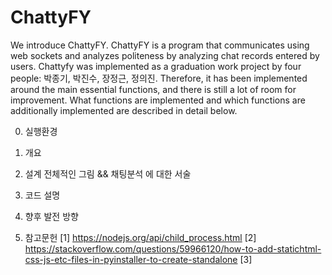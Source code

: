 # ChattyFY

We introduce ChattyFY. ChattyFY is a program that communicates using web sockets and analyzes politeness by analyzing chat records entered by users.
Chattyfy was implemented as a graduation work project by four people:  박종기, 박진수, 장정근, 정의진. Therefore, it has been implemented around the main essential functions, and there is still a lot of room for improvement. What functions are implemented and which functions are additionally implemented are described in detail below.

0. 실행환경


1. 개요


2. 설계
전체적인 그림 && 채팅분석 에 대한 서술


3. 코드 설명


4. 향후 발전 방향

5. 참고문헌
[1] https://nodejs.org/api/child_process.html
[2] https://stackoverflow.com/questions/59966120/how-to-add-statichtml-css-js-etc-files-in-pyinstaller-to-create-standalone
[3] 
